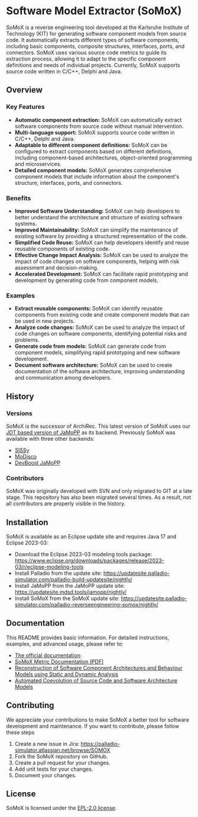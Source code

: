# Software Model Extractor (SoMoX)

SoMoX is a reverse engineering tool developed at the Karlsruhe Institute of Technology (KIT) for generating software component models from source code. It automatically extracts different types of software components, including basic components, composite structures, interfaces, ports, and connectors. SoMoX uses various source code metrics to guide its extraction process, allowing it to adapt to the specific component definitions and needs of individual projects. Currently, SoMoX supports source code written in C/C++, Delphi and Java.

## Overview
### Key Features
- **Automatic component extraction:** SoMoX can automatically extract software components from source code without manual intervention.
- **Multi-language support:** SoMoX supports source code written in C/C++, Delphi and Java.
- **Adaptable to different component definitions:** SoMoX can be configured to extract components based on different definitions, including component-based architectures, object-oriented programming and microservices.
- **Detailed component models:** SoMoX generates comprehensive component models that include information about the component's structure, interfaces, ports, and connectors.

### Benefits
- **Improved Software Understanding:** SoMoX can help developers to better understand the architecture and structure of existing software systems.
- **Improved Maintainability:** SoMoX can simplify the maintenance of existing software by providing a structured representation of the code.
- **Simplified Code Reuse:** SoMoX can help developers identify and reuse reusable components of existing code.
- **Effective Change Impact Analysis:** SoMoX can be used to analyze the impact of code changes on software components, helping with risk assessment and decision-making.
- **Accelerated Development:** SoMoX can facilitate rapid prototyping and development by generating code from component models.

### Examples
- **Extract reusable components:** SoMoX can identify reusable components from existing code and create component models that can be used in new projects.
- **Analyze code changes:** SoMoX can be used to analyze the impact of code changes on software components, identifying potential risks and problems.
- **Generate code from models:** SoMoX can generate code from component models, simplifying rapid prototyping and new software development.
- **Document software architecture:** SoMoX can be used to create documentation of the software architecture, improving understanding and communication among developers.

## History
### Versions
SoMoX is the successor of ArchiRec. This latest version of SoMoX uses our [JDT based version of JaMoPP](https://github.com/MDSD-Tools/JaMoPP) as its backend. Previously SoMoX was available with three other backends:
- [SISSy](http://sourceforge.net/projects/sissy/)
- [MoDisco](https://eclipse.org/MoDisco/)
- [DevBoost JaMoPP](https://github.com/DevBoost/JaMoPP)

### Contributors
SoMoX was originally developed with SVN and only migrated to GIT at a late stage. This repository has also been migrated several times. As a result, not all contributors are properly visible in the history.

## Installation
SoMoX is available as an Eclipse update site and requires Java 17 and Eclipse 2023-03:
- Download the Eclipse 2023-03 modeling tools package: https://www.eclipse.org/downloads/packages/release/2023-03/r/eclipse-modeling-tools
- Install Palladio from the update site: https://updatesite.palladio-simulator.com/palladio-build-updatesite/nightly/
- Install JaMoPP from the JaMoPP update site: https://updatesite.mdsd.tools/jamopp/nightly/
- Install SoMoX from the SoMoX update site: https://updatesite.palladio-simulator.com/palladio-reverseengineering-somox/nightly/

## Documentation
This README provides basic information. For detailed instructions, examples, and advanced usage, please refer to:
- [The official documentation](https://sdq.kastel.kit.edu/wiki/SoMoX):
- [SoMoX Metric Documentation (PDF)](https://sdq.kastel.kit.edu/mediawiki-sdq-extern/images/4/49/SoMoX_Metric_Documentation.pdf)
- [Reconstruction of Software Component Architectures and Behaviour Models using Static and Dynamic Analysis](https://primo.bibliothek.kit.edu/permalink/f/4jne3t/KITSRCE1000025617)
- [Automated Coevolution of Source Code and Software Architecture Models](https://primo.bibliothek.kit.edu/permalink/f/4jne3t/KITSRCE1000081447)

## Contributing
We appreciate your contributions to make SoMoX a better tool for software development and maintenance. If you want to contribute, please follow these steps

1. Create a new issue in Jira: https://palladio-simulator.atlassian.net/browse/SOMOX
2. Fork the SoMoX repository on GitHub.
3. Create a pull request for your changes.
4. Add unit tests for your changes.
5. Document your changes.

## License
SoMoX is licensed under the [EPL-2.0 license](LICENSE).
